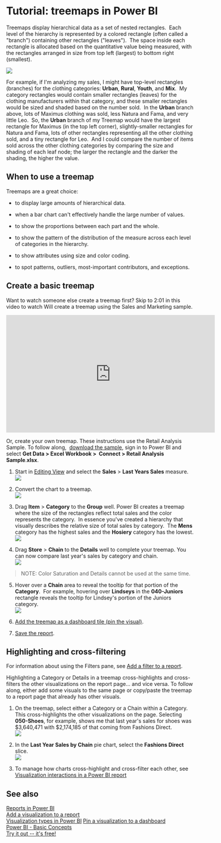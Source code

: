 ﻿<properties
   pageTitle="Tutorial: Treemaps in Power BI"
   description="Tutorial: Treemaps in Power BI"
   services="powerbi"
   documentationCenter=""
   authors="mihart"
   manager="mblythe"
   backup=""
   editor=""
   tags=""
   featuredVideoId="rnMyiA6Nt6Y"
   qualityFocus="no"
   qualityDate=""/>

<tags
   ms.service="powerbi"
   ms.devlang="NA"
   ms.topic="article"
   ms.tgt_pltfrm="NA"
   ms.workload="powerbi"
   ms.date="08/26/2016"
   ms.author="mihart"/>

# Tutorial: treemaps in Power BI  

Treemaps display hierarchical data as a set of nested rectangles.  Each level of the hierarchy is represented by a colored rectangle (often called a "branch") containing other rectangles ("leaves").  The space inside each rectangle is allocated based on the quantitative value being measured, with the rectangles arranged in size from top left (largest) to bottom right (smallest).

![](media/powerbi-service-tutorial-treemaps/pbi-Nancy_viz_treemap.png)

For example, if I'm analyzing my sales, I might have top-level rectangles (branches) for the clothing categories: **Urban**, **Rural**, **Youth**, and **Mix**.  My category rectangles would contain smaller rectangles (leaves) for the clothing manufacturers within that category, and these smaller rectangles would be sized and shaded based on the number sold.  In the **Urban** branch above, lots of Maximus clothing was sold, less Natura and Fama, and very little Leo.  So, the **Urban** branch of my Treemap would have the largest rectangle for Maximus (in the top left corner), slightly-smaller rectangles for Natura and Fama, lots of other rectangles representing all the other clothing sold, and a tiny rectangle for Leo.  And I could compare the number of items sold across the other clothing categories by comparing the size and shading of each leaf node; the larger the rectangle and the darker the shading, the higher the value.

## When to use a treemap  
Treemaps are a great choice:

-   to display large amounts of hierarchical data.

-   when a bar chart can't effectively handle the large number of values.

-   to show the proportions between each part and the whole.

-   to show the pattern of the distribution of the measure across each level of categories in the hierarchy.

-   to show attributes using size and color coding.

-   to spot patterns, outliers, most-important contributors, and exceptions.

## Create a basic treemap  


Want to watch someone else create a treemap first?  Skip to 2:01 in this video to watch Will create a treemap using the Sales and Marketing sample.

<iframe width="560" height="315" src="https://www.youtube.com/embed/rnMyiA6Nt6Y?list=PL1N57mwBHtN0JFoKSR0n-tBkUJHeMP2cP" frameborder="0" allowfullscreen></iframe>

Or, create your own treemap. These instructions use the Retail Analysis Sample. To follow along,  [download the sample](powerbi-sample-downloads.md), sign in to Power BI and select **Get Data \> Excel Workbook \>  Connect \> Retail Analysis Sample**.**xlsx**.

1.  Start in [Editing View](powerbi-service-interact-with-a-report-in-editing-view.md) and select the **Sales** > **Last Years Sales** measure.   
![](media/powerbi-service-tutorial-treemaps/treemapFirstValue_new.png)

2.  Convert the chart to a treemap.  
![](media/powerbi-service-tutorial-treemaps/treemapConvertTo_new.png)

3.  Drag **Item** > **Category** to the **Group** well. Power BI creates a treemap where the size of the rectangles reflect total sales and the color represents the category.  In essence you've created a hierarchy that visually describes the relative size of total sales by category.  The **Mens** category has the highest sales and the **Hosiery** category has the lowest.
  ![](media/powerbi-service-tutorial-treemaps/treemapComplete_new.png)

4.  Drag **Store** > **Chain** to the **Details** well to complete your treemap. You can now compare last year's sales by category and chain.   
![](media/powerbi-service-tutorial-treemaps/treemap_addGroup_new.png)

  >NOTE: Color Saturation and Details cannot be used at the same time. 

5. Hover over a **Chain** area to reveal the tooltip for that portion of the **Category**.  For example, hovering over **Lindseys** in the **040-Juniors** rectangle reveals the tooltip for Lindsey's portion of the Juniors category.  
![](media/powerbi-service-tutorial-treemaps/treemapHoverDetail_new.png)

5.  [Add the treemap as a dashboard tile (pin the visual)](powerbi-service-dashboard-tiles.md). 

6.  [Save the report](powerbi-service-save-a-report.md).

## Highlighting and cross-filtering  
For information about using the Filters pane, see [Add a filter to a report](powerbi-service-add-a-filter-to-a-report.md).

Highlighting a Category or Details in a treemap cross-highlights and cross-filters the other visualizations on the report page... and vice versa. To follow along, either add some visuals to the same page or copy/paste the treemap to a report page that already has other visuals.

1.  On the treemap, select either a Category or a Chain within a Category.  This cross-highlights the other visualizations on the page. Selecting **050-Shoes**, for example, shows me that last year's sales for shoes was $3,640,471 with $2,174,185 of that coming from Fashions Direct.  
    ![](media/powerbi-service-tutorial-treemaps/treemapHiliting.png)

2.  In the **Last Year Sales by Chain** pie chart, select the **Fashions Direct** slice.  
    ![](media/powerbi-service-tutorial-treemaps/treemapNoOwl.gif)

3. To manage how charts cross-highlight and cross-filter each other, see [Visualization interactions in a Power BI report](powerbi-service-visual-interactions.md)

## See also  
[Reports in Power BI](powerbi-service-reports.md)  
[Add a visualization to a report](https://powerbi.uservoice.com/knowledgebase/articles/441777)  
[Visualization types in Power BI](powerbi-service-visualization-types-for-reports-and-q-and-a.md)
[ Pin a visualization to a dashboard](powerbi-service-pin-a-tile-to-a-dashboard-from-a-report.md)  
[Power BI - Basic Concepts](powerbi-service-basic-concepts.md)  
[Try it out -- it's free!](https://powerbi.com/)  
